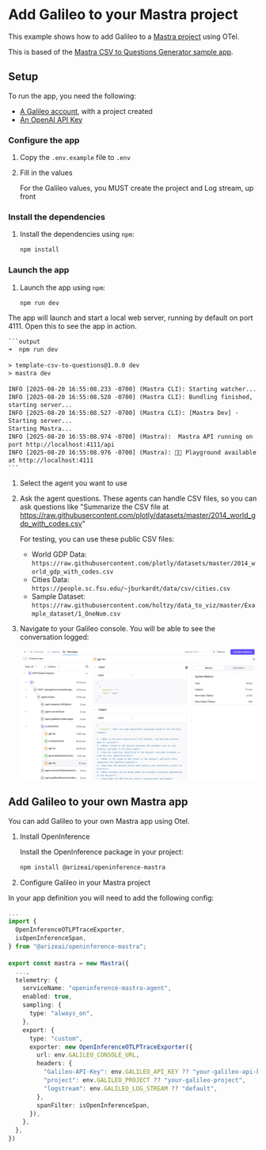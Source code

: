 # Add Galileo to your Mastra project

This example shows how to add Galileo to a [Mastra project](https://mastra.ai/) using OTel.

This is based of the [Mastra CSV to Questions Generator sample app](https://github.com/mastra-ai/template-csv-to-questions).

## Setup

To run the app, you need the following:

- [A Galileo account](https://app.galileo.ai/sign-up), with a project created
- [An OpenAI API Key](https://platform.openai.com/api-keys)

### Configure the app

1. Copy the `.env.example` file to `.env`
1. Fill in the values

    For the Galileo values, you MUST create the project and Log stream, up front
  
### Install the dependencies

1. Install the dependencies using `npm`:

    ```bash
    npm install
    ```

### Launch the app

1. Launch the app using `npm`:

    ```bash
    npm run dev
    ```

  The app will launch and start a local web server, running by default on port 4111. Open this to see the app in action.

    ```output
    ➜  npm run dev

    > template-csv-to-questions@1.0.0 dev
    > mastra dev

    INFO [2025-08-20 16:55:08.233 -0700] (Mastra CLI): Starting watcher...
    INFO [2025-08-20 16:55:08.520 -0700] (Mastra CLI): Bundling finished, starting server...
    INFO [2025-08-20 16:55:08.527 -0700] (Mastra CLI): [Mastra Dev] - Starting server...
    Starting Mastra...
    INFO [2025-08-20 16:55:08.974 -0700] (Mastra):  Mastra API running on port http://localhost:4111/api
    INFO [2025-08-20 16:55:08.976 -0700] (Mastra): 👨‍💻 Playground available at http://localhost:4111
    ```

1. Select the agent you want to use

1. Ask the agent questions. These agents can handle CSV files, so you can ask questions like "Summarize the CSV file at https://raw.githubusercontent.com/plotly/datasets/master/2014_world_gdp_with_codes.csv"

    For testing, you can use these public CSV files:

    - World GDP Data: `https://raw.githubusercontent.com/plotly/datasets/master/2014_world_gdp_with_codes.csv`
    - Cities Data: `https://people.sc.fsu.edu/~jburkardt/data/csv/cities.csv`
    - Sample Dataset: `https://raw.githubusercontent.com/holtzy/data_to_viz/master/Example_dataset/1_OneNum.csv`

1. Navigate to your Galileo console. You will be able to see the conversation logged:

    ![A trace for a question about the GDP dataset](./img/gdp-dataset.webp)

## Add Galileo to your own Mastra app

You can add Galileo to your own Mastra app using Otel.

1. Install OpenInference

    Install the OpenInference package in your project:

    ```bash
    npm install @arizeai/openinference-mastra
    ```

2. Configure Galileo in your Mastra project

  In your app definition you will need to add the following config:

  ```typescript
  ...
  import {
    OpenInferenceOTLPTraceExporter,
    isOpenInferenceSpan,
  } from "@arizeai/openinference-mastra";

  export const mastra = new Mastra({
    ...,
    telemetry: {
      serviceName: "openinference-mastra-agent",
      enabled: true,
      sampling: {
        type: "always_on",
      },
      export: {
        type: "custom",
        exporter: new OpenInferenceOTLPTraceExporter({
          url: env.GALILEO_CONSOLE_URL,
          headers: {
            "Galileo-API-Key": env.GALILEO_API_KEY ?? "your-galileo-api-key",
            "project": env.GALILEO_PROJECT ?? "your-galileo-project",
            "logstream": env.GALILEO_LOG_STREAM ?? "default",
          },
          spanFilter: isOpenInferenceSpan,
        }),
      },
    },
  })
  ```
